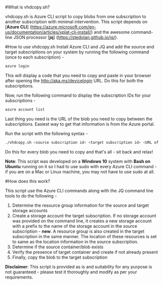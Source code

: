 #What is vhdcopy.sh?

vhdcopy.sh is Azure CLI script to copy blobs from one subscription to another subscription with minimal intervention. This script depends on [**Azure CLI**] (https://azure.microsoft.com/en-us/documentation/articles/xplat-cli-install/) and the awesome command-line JSON processor [**jq**] (https://stedolan.github.io/jq/).

#How to use vhdcopy.sh
Install Azure CLI and JQ and add the source and target subscriptions on your system by running the following command (once to each subscription) -

```bash
azure login
```

This will display a code that you need to copy and paste in your browser after opening the http://aka.ms/devicelogin URL. Do this for both the subscriptions.

Now, run the following command to display the subscription IDs for your subscriptions -

```bash
azure account list
```

Last thing you need is the URL of the blob you need to copy between the subscriptions. Easiest way to get that information is from the Azure portal.

Run the script with the following syntax -

```bash
./vhdcopy.sh <source subscription id> <target subscription id> <URL of the blob you want to copy> <option-target storage account name> <optional-target container name>
```

Do this for every blob you need to copy and that's all - sit back and relax!

**Note**: This script was developed on a **Windows 10** system with **Bash on Ubuntu** running on it so I had to use sudo with every Azure CLI command - if you are on a Mac or Linux machine, you may not have to use sudo at all.

#How does this work?

This script use the Azure CLI commands along with the JQ command line tools to do the following -

1. Determine the resource group information for the source and target storage accounts
2. Create a storage account the target subscription. If no storage account was provided on the command line, it creates a new storage account with a prefix to the name of the storage account in the source subscription - **new**. A resource group is also created in the target subscription in the same manner. The location of these resources is set to same as the location information in the source subscription.
3. Determine if the source container/blob exists
4. Verify the presence of target container and create if not already present
5. Finally, copy the blob to the target subscription

**Disclaimer**: This script is provided as is and suitability for any purpose is not guaranteed - please test it thoroughly and modify as per your requirements.